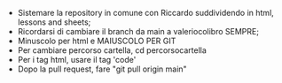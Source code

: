 - Sistemare la repository in comune con Riccardo suddividendo in html, lessons and sheets;
- Ricordarsi di cambiare il branch da main a valeriocolibro SEMPRE;
- Minuscolo per html e MAIUSCOLO PER GIT
- Per cambiare percorso cartella, cd percorsocartella
- Per i tag html, usare il tag 'code'
- Dopo la pull request, fare "git pull origin main"
